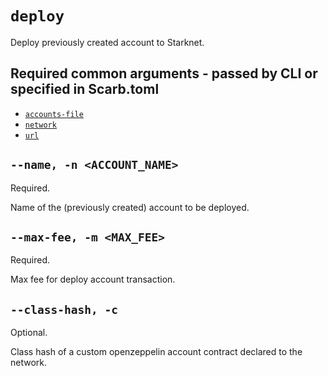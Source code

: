 # `deploy`
Deploy previously created account to Starknet.

## Required common arguments - passed by CLI or specified in Scarb.toml

* [`accounts-file`](../common.html#--accounts-file--f-path_to_accounts_file)
* [`network`](../common.md#--network--n-network_name)
* [`url`](../common.md#--url--u-rpc_url)

## `--name, -n <ACCOUNT_NAME>`
Required.

Name of the (previously created) account to be deployed.

## `--max-fee, -m <MAX_FEE>`
Required.

Max fee for deploy account transaction.

## `--class-hash, -c`
Optional.

Class hash of a custom openzeppelin account contract declared to the network.

